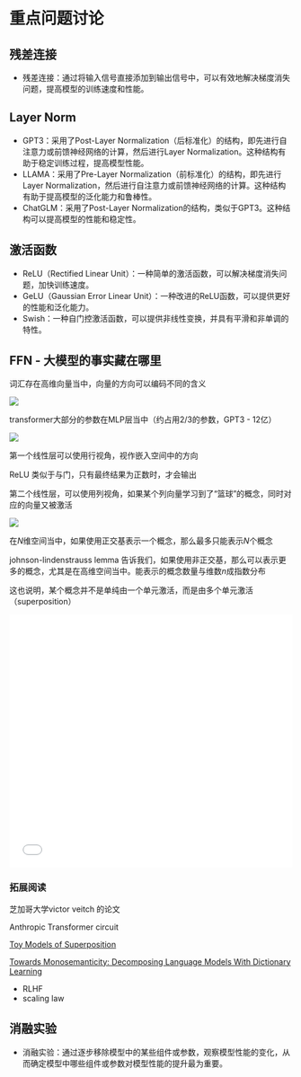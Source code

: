 # 重点问题讨论



## 残差连接

- 残差连接：通过将输入信号直接添加到输出信号中，可以有效地解决梯度消失问题，提高模型的训练速度和性能。



## Layer Norm

- GPT3：采用了Post-Layer Normalization（后标准化）的结构，即先进行自注意力或前馈神经网络的计算，然后进行Layer Normalization。这种结构有助于稳定训练过程，提高模型性能。
- LLAMA：采用了Pre-Layer Normalization（前标准化）的结构，即先进行Layer Normalization，然后进行自注意力或前馈神经网络的计算。这种结构有助于提高模型的泛化能力和鲁棒性。
- ChatGLM：采用了Post-Layer Normalization的结构，类似于GPT3。这种结构可以提高模型的性能和稳定性。

## 激活函数

- ReLU（Rectified Linear Unit）：一种简单的激活函数，可以解决梯度消失问题，加快训练速度。
- GeLU（Gaussian Error Linear Unit）：一种改进的ReLU函数，可以提供更好的性能和泛化能力。
- Swish：一种自门控激活函数，可以提供非线性变换，并具有平滑和非单调的特性。




## FFN - 大模型的事实藏在哪里

词汇存在高维向量当中，向量的方向可以编码不同的含义

![](https://philfan-pic.oss-cn-beijing.aliyuncs.com/web_pic/AI__LLM__Sci__assets__focus.assets__202507040930043.webp)

transformer大部分的参数在MLP层当中（约占用2/3的参数，GPT3 - 12亿）

![](https://philfan-pic.oss-cn-beijing.aliyuncs.com/web_pic/AI__LLM__Sci__assets__focus.assets__202507040940946.webp)

第一个线性层可以使用行视角，视作嵌入空间中的方向

ReLU 类似于与门，只有最终结果为正数时，才会输出

第二个线性层，可以使用列视角，如果某个列向量学习到了“篮球”的概念，同时对应的向量又被激活


![](https://philfan-pic.oss-cn-beijing.aliyuncs.com/web_pic/AI__LLM__Sci__assets__focus.assets__202507040938039.webp)


在$N$维空间当中，如果使用正交基表示一个概念，那么最多只能表示$N$个概念

johnson-lindenstrauss lemma 告诉我们，如果使用非正交基，那么可以表示更多的概念，尤其是在高维空间当中。能表示的概念数量与维数$n$成指数分布

这也说明，某个概念并不是单纯由一个单元激活，而是由多个单元激活（superposition）

<iframe src="//player.bilibili.com/player.html?isOutside=true&aid=113215035936825&bvid=BV1aTxMehEjK&cid=26046694390&p=1&autoplay=0" scrolling="no" border="0" frameborder="no" framespacing="0" allowfullscreen="true" width="100%" height=450px></iframe>

### 拓展阅读
芝加哥大学victor veitch 的论文

Anthropic Transformer circuit

[Toy Models of Superposition](https://transformer-circuits.pub/2022/toy_model/index.html)

[Towards Monosemanticity: Decomposing Language Models With Dictionary Learning](https://transformer-circuits.pub/2023/monosemantic-features/index.html)

- RLHF
- scaling law



## 消融实验

- 消融实验：通过逐步移除模型中的某些组件或参数，观察模型性能的变化，从而确定模型中哪些组件或参数对模型性能的提升最为重要。